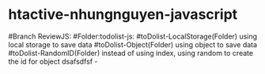 # htactive-nhungnguyen-javascript

#Branch ReviewJS:
#Folder:todolist-js:
                    #toDolist-LocalStorage(Folder) using local storage to save data
                    #toDolist-Object(Folder) using object to save data
                    #toDolist-RandomID(Folder) instead of using index, using random to create the id for object
 dsafsdfsf                                -
